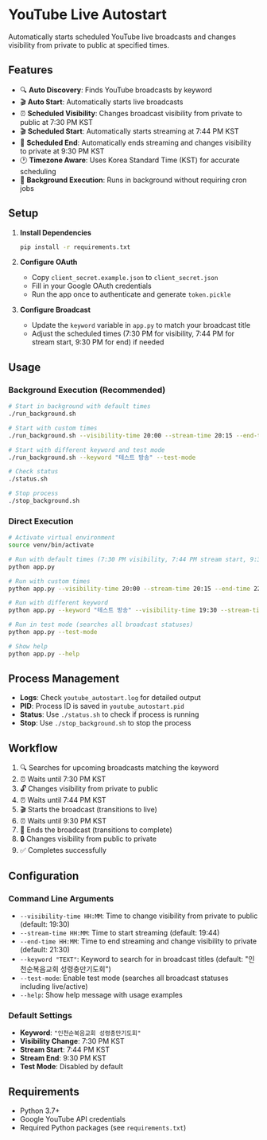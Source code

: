 # YouTube Live Autostart

Automatically starts scheduled YouTube live broadcasts and changes visibility from private to public at specified times.

## Features

- 🔍 **Auto Discovery**: Finds YouTube broadcasts by keyword
- 🎬 **Auto Start**: Automatically starts live broadcasts
- ⏰ **Scheduled Visibility**: Changes broadcast visibility from private to public at 7:30 PM KST
- 🎬 **Scheduled Start**: Automatically starts streaming at 7:44 PM KST
- 🛑 **Scheduled End**: Automatically ends streaming and changes visibility to private at 9:30 PM KST
- 🕐 **Timezone Aware**: Uses Korea Standard Time (KST) for accurate scheduling
- 🔄 **Background Execution**: Runs in background without requiring cron jobs

## Setup

1. **Install Dependencies**

   ```bash
   pip install -r requirements.txt
   ```

2. **Configure OAuth**

   - Copy `client_secret.example.json` to `client_secret.json`
   - Fill in your Google OAuth credentials
   - Run the app once to authenticate and generate `token.pickle`

3. **Configure Broadcast**
   - Update the `keyword` variable in `app.py` to match your broadcast title
   - Adjust the scheduled times (7:30 PM for visibility, 7:44 PM for stream start, 9:30 PM for end) if needed

## Usage

### Background Execution (Recommended)

```bash
# Start in background with default times
./run_background.sh

# Start with custom times
./run_background.sh --visibility-time 20:00 --stream-time 20:15 --end-time 22:00

# Start with different keyword and test mode
./run_background.sh --keyword "테스트 방송" --test-mode

# Check status
./status.sh

# Stop process
./stop_background.sh
```

### Direct Execution

```bash
# Activate virtual environment
source venv/bin/activate

# Run with default times (7:30 PM visibility, 7:44 PM stream start, 9:30 PM end)
python app.py

# Run with custom times
python app.py --visibility-time 20:00 --stream-time 20:15 --end-time 22:00

# Run with different keyword
python app.py --keyword "테스트 방송" --visibility-time 19:30 --stream-time 19:45 --end-time 21:30

# Run in test mode (searches all broadcast statuses)
python app.py --test-mode

# Show help
python app.py --help
```

## Process Management

- **Logs**: Check `youtube_autostart.log` for detailed output
- **PID**: Process ID is saved in `youtube_autostart.pid`
- **Status**: Use `./status.sh` to check if process is running
- **Stop**: Use `./stop_background.sh` to stop the process

## Workflow

1. 🔍 Searches for upcoming broadcasts matching the keyword
2. ⏰ Waits until 7:30 PM KST
3. 🔓 Changes visibility from private to public
4. ⏰ Waits until 7:44 PM KST
5. 🎬 Starts the broadcast (transitions to live)
6. ⏰ Waits until 9:30 PM KST
7. 🛑 Ends the broadcast (transitions to complete)
8. 🔒 Changes visibility from public to private
9. ✅ Completes successfully

## Configuration

### Command Line Arguments

- `--visibility-time HH:MM`: Time to change visibility from private to public (default: 19:30)
- `--stream-time HH:MM`: Time to start streaming (default: 19:44)
- `--end-time HH:MM`: Time to end streaming and change visibility to private (default: 21:30)
- `--keyword "TEXT"`: Keyword to search for in broadcast titles (default: "인천순복음교회 성령충만기도회")
- `--test-mode`: Enable test mode (searches all broadcast statuses including live/active)
- `--help`: Show help message with usage examples

### Default Settings

- **Keyword**: `"인천순복음교회 성령충만기도회"`
- **Visibility Change**: 7:30 PM KST
- **Stream Start**: 7:44 PM KST
- **Stream End**: 9:30 PM KST
- **Test Mode**: Disabled by default

## Requirements

- Python 3.7+
- Google YouTube API credentials
- Required Python packages (see `requirements.txt`)
